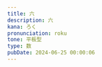 ```yaml
---
title: 六
description: 六
kana: ろく
pronunciation: roku
tone: 平板型
type: 数
pubDate: 2024-06-25 00:00:06
---
```

